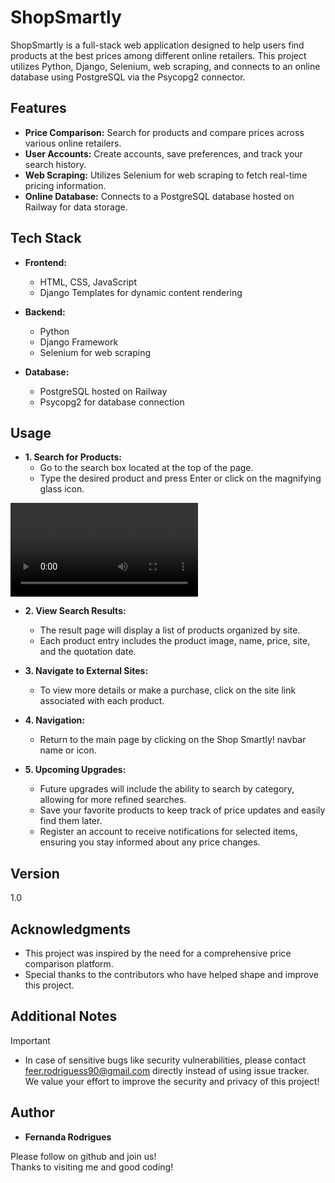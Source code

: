 # ShopSmartly

ShopSmartly is a full-stack web application designed to help users find products at the best prices among different online retailers. 
This project utilizes Python, Django, Selenium, web scraping, and connects to an online database using PostgreSQL via the Psycopg2 connector.

## Features

- **Price Comparison:** Search for products and compare prices across various online retailers.
- **User Accounts:** Create accounts, save preferences, and track your search history.
- **Web Scraping:** Utilizes Selenium for web scraping to fetch real-time pricing information.
- **Online Database:** Connects to a PostgreSQL database hosted on Railway for data storage.

## Tech Stack

- **Frontend:**
  - HTML, CSS, JavaScript
  - Django Templates for dynamic content rendering
  
- **Backend:**
  - Python
  - Django Framework
  - Selenium for web scraping
  
- **Database:**
  - PostgreSQL hosted on Railway
  - Psycopg2 for database connection

## Usage

 - **1. Search for Products:**
   - Go to the search box located at the top of the page.
   - Type the desired product and press Enter or click on the magnifying glass icon.

![Menu_image](https://github.com/feer-rodriguess90/ShopSmartlyFrontEnd/blob/main/Image/Video1.mp4)
 
 - **2. View Search Results:** 
   - The result page will display a list of products organized by site.
   - Each product entry includes the product image, name, price, site, and the quotation date.

  - **3. Navigate to External Sites:**
    - To view more details or make a purchase, click on the site link associated with each product.
      
  - **4. Navigation:**  
    - Return to the main page by clicking on the Shop Smartly! navbar name or icon.
  
  - **5. Upcoming Upgrades:**
    - Future upgrades will include the ability to search by category, allowing for more refined searches.
    - Save your favorite products to keep track of price updates and easily find them later.
    - Register an account to receive notifications for selected items, ensuring you stay informed about any price changes.

## Version 

1.0

## Acknowledgments

- This project was inspired by the need for a comprehensive price comparison platform.
- Special thanks to the contributors who have helped shape and improve this project.

## Additional Notes
> [!IMPORTANT]
> - In case of sensitive bugs like security vulnerabilities, please contact <br />
    feer.rodriguess90@gmail.com directly instead of using issue tracker. <br />
    We value your effort to improve the security and privacy of this project! <br />

## Author

*  **Fernanda Rodrigues**

Please follow on github and join us! <br />
Thanks to visiting me and good coding!
